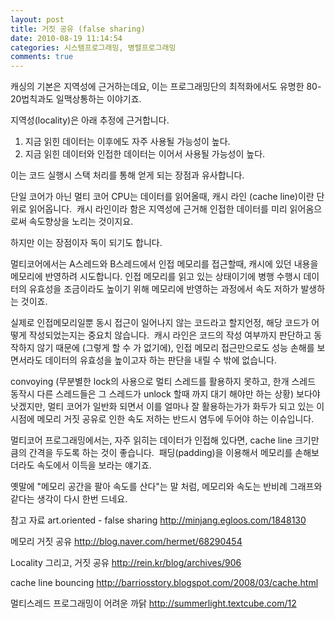 ```yaml
---
layout: post
title: 거짓 공유 (false sharing)
date: 2010-08-19 11:14:54
categories: 시스템프로그래밍, 병렬프로그래밍
comments: true
---
```


캐싱의 기본은 지역성에 근거하는데요, 이는 프로그래밍단의 최적화에서도 유명한 80-20법칙과도 일맥상통하는 이야기죠.

지역성(locality)은 아래 추정에 근거합니다.
1. 지금 읽힌 데이터는 이후에도 자주 사용될 가능성이 높다.
2. 지금 읽힌 데이터와 인접한 데이터는 이어서 사용될 가능성이 높다.

이는 코드 실행시 스택 처리를 통해 얻게 되는 장점과 유사합니다.

단일 코어가 아닌 멀티 코어 CPU는 데이터를 읽어올때, 캐시 라인 (cache line)이란 단위로 읽어옵니다. 
캐시 라인이라 함은 지역성에 근거해 인접한 데이터를 미리 읽어옴으로써 속도향상을 노리는 것이지요.

하지만 이는 장점이자 독이 되기도 합니다.

멀티코어에서는 A스레드와 B스레드에서 인접 메모리를 접근할때, 캐시에 있던 내용을 메모리에 반영하려 시도합니다.
인접 메모리를 읽고 있는 상태이기에 병행 수행시 데이터의 유효성을 조금이라도 높이기 위해 메모리에 반영하는 과정에서 속도 저하가 발생하는 것이죠.

실제로 인접메모리일뿐 동시 접근이 일어나지 않는 코드라고 할지언정, 해당 코드가 어떻게 작성되었는지는 중요치 않습니다. 
캐시 라인은 코드의 작성 여부까지 판단하고 동작하지 않기 때문에 (그렇게 할 수 가 없기에), 인접 메모리 접근만으로도 성능 손해를 보면서라도 데이터의 유효성을 높이고자 하는 판단을 내릴 수 밖에 없습니다.

convoying (무분별한 lock의 사용으로 멀티 스레드를 활용하지 못하고, 한개 스레드 동작시 다른 스레드들은 그 스레드가 unlock 할때 까지 대기 해야만 하는 상황) 보다야 낫겠지만, 멀티 코어가 일반화 되면서 이를 얼마나 잘 활용하는가가 화두가 되고 있는 이 시점에 메모리 거짓 공유로 인한 속도 저하는 반드시 염두에 두어야 하는 이슈입니다.

멀티코어 프로그래밍에서는, 자주 읽히는 데이터가 인접해 있다면, cache line 크기만큼의 간격을 두도록 하는 것이 좋습니다. 
패딩(padding)을 이용해서 메모리를 손해보더라도 속도에서 이득을 보라는 얘기죠.

옛말에 "메모리 공간을 팔아 속도를 산다"는 말 처럼, 메모리와 속도는 반비례 그래프와 같다는 생각이 다시 한번 드네요.

참고 자료
art.oriented - false sharing
http://minjang.egloos.com/1848130

메모리 거짓 공유
http://blog.naver.com/hermet/68290454

Locality 그리고, 거짓 공유
http://rein.kr/blog/archives/906

cache line bouncing
http://barriosstory.blogspot.com/2008/03/cache.html

멀티스레드 프로그래밍이 어려운 까닭
http://summerlight.textcube.com/12